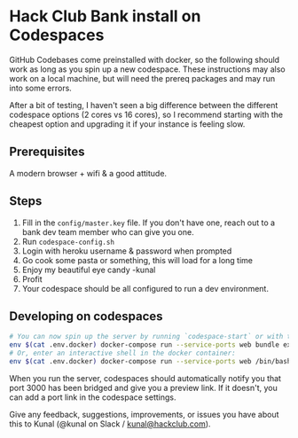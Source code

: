 # Hack Club Bank install on Codespaces

GitHub Codebases come preinstalled with docker, so the following should work as long as you spin up a new codespace. These instructions may also work on a local machine, but will need the prereq packages and may run into some errors.

After a bit of testing, I haven't seen a big difference between the different codespace options (2 cores vs 16 cores), so I recommend starting with the cheapest option and upgrading it if your instance is feeling slow.

## Prerequisites

A modern browser + wifi & a good attitude.

## Steps

1. Fill in the `config/master.key` file. If you don't have one, reach out to a bank dev team member who can give you one.
2. Run `codespace-config.sh`
3. Login with heroku username & password when prompted
4. Go cook some pasta or something, this will load for a long time
5. Enjoy my beautiful eye candy -kunal
6. Profit
7. Your codespace should be all configured to run a dev environment.

## Developing on codespaces


```sh
# You can now spin up the server by running `codespace-start` or with this command:
env $(cat .env.docker) docker-compose run --service-ports web bundle exec rails s -b 0.0.0.0 -p 3000
# Or, enter an interactive shell in the docker container:
env $(cat .env.docker) docker-compose run --service-ports web /bin/bash
```

When you run the server, codespaces should automatically notify you that port 3000 has been bridged and give you a preview link. If it doesn't, you can add a port link in the codespace settings.

Give any feedback, suggestions, improvements, or issues you have about this to Kunal (@kunal on Slack / kunal@hackclub.com).